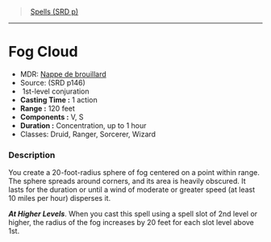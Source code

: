 ﻿---
!SpellItem
Family: SpellVO
Level: 1
Type: conjuration
CastingTime: 1 action
Range: 120 feet
Components: V, S
Duration: Concentration, up to 1 hour
Classes: Druid, Ranger, Sorcerer, Wizard
Id: spells_vo.md#fog-cloud
ParentLink: spells_vo.md#spells-srd-p
Name: Fog Cloud
ParentName: Spells (SRD p)
NameLevel: 1
AltName: '[Nappe de brouillard](hd_spells_nappe_de_brouillard.md)'
Source: (SRD p146)
Attributes: {}
---
> [Spells (SRD p)](srd_spells.md)

---

# Fog Cloud

- MDR: [Nappe de brouillard](hd_spells_nappe_de_brouillard.md)
- Source: (SRD p146)
-  1st-level conjuration
- **Casting Time :** 1 action
- **Range :** 120 feet
- **Components :** V, S
- **Duration :** Concentration, up to 1 hour
- Classes: Druid, Ranger, Sorcerer, Wizard

### Description

You create a 20-foot-radius sphere of fog centered on a point within range. The sphere spreads around corners, and its area is heavily obscured. It lasts for the duration or until a wind of moderate or greater speed (at least 10 miles per hour) disperses it.

**_At Higher Levels_**. When you cast this spell using a spell slot of 2nd level or higher, the radius of the fog increases by 20 feet for each slot level above 1st.

